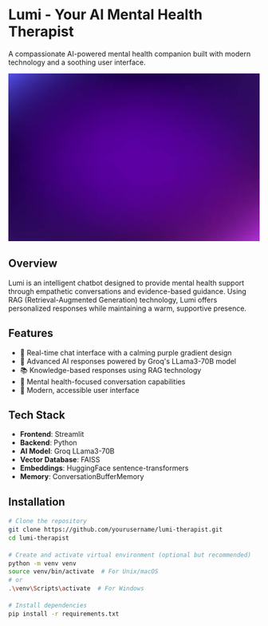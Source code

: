 # Lumi - Your AI Mental Health Therapist

A compassionate AI-powered mental health companion built with modern technology and a soothing user interface.

![Lumi Interface](purple_gradient.jpg)

## Overview

Lumi is an intelligent chatbot designed to provide mental health support through empathetic conversations and evidence-based guidance. Using RAG (Retrieval-Augmented Generation) technology, Lumi offers personalized responses while maintaining a warm, supportive presence.

## Features

- 💬 Real-time chat interface with a calming purple gradient design
- 🤖 Advanced AI responses powered by Groq's LLama3-70B model
- 📚 Knowledge-based responses using RAG technology
- 🧠 Mental health-focused conversation capabilities
- 💜 Modern, accessible user interface

## Tech Stack

- **Frontend**: Streamlit
- **Backend**: Python
- **AI Model**: Groq LLama3-70B
- **Vector Database**: FAISS
- **Embeddings**: HuggingFace sentence-transformers
- **Memory**: ConversationBufferMemory

## Installation

```bash
# Clone the repository
git clone https://github.com/yourusername/lumi-therapist.git
cd lumi-therapist

# Create and activate virtual environment (optional but recommended)
python -m venv venv
source venv/bin/activate  # For Unix/macOS
# or
.\venv\Scripts\activate  # For Windows

# Install dependencies
pip install -r requirements.txt

